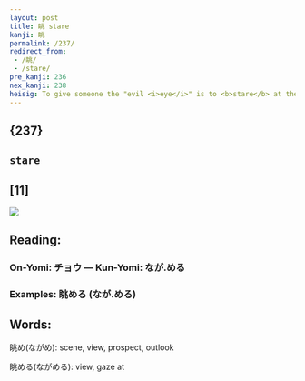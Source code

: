 ```yaml
---
layout: post
title: 眺 stare
kanji: 眺
permalink: /237/
redirect_from:
 - /眺/
 - /stare/
pre_kanji: 236
nex_kanji: 238
heisig: To give someone the "evil <i>eye</i>" is to <b>stare</b> at them, wishing them evil. The roots of the superstition are old and almost universal throughout the cultures of the world. In this kanji, too, being <b>stared</b> at is depicted as an <i>eye</i> that <i>portends</i> evil.
---
```


## {237}

## `stare`

## [11]

<div class="stroke"><img src="E79CBA.png" /></div>

## Reading:

### On-Yomi: チョウ &mdash; Kun-Yomi: なが.める

### Examples: 眺める (なが.める)

## Words:

眺め(ながめ): scene, view, prospect, outlook

眺める(ながめる): view, gaze at
